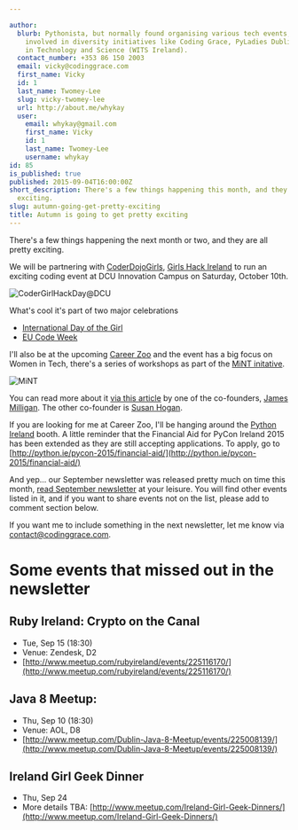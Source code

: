 ```yaml
---

author:
  blurb: Pythonista, but normally found organising various tech events, and now heavily
    involved in diversity initiatives like Coding Grace, PyLadies Dublin, and Women
    in Technology and Science (WITS Ireland).
  contact_number: +353 86 150 2003
  email: vicky@codinggrace.com
  first_name: Vicky
  id: 1
  last_name: Twomey-Lee
  slug: vicky-twomey-lee
  url: http://about.me/whykay
  user:
    email: whykay@gmail.com
    first_name: Vicky
    id: 1
    last_name: Twomey-Lee
    username: whykay
id: 85
is_published: true
published: 2015-09-04T16:00:00Z
short_description: There's a few things happening this month, and they are all pretty
  exciting.
slug: autumn-going-get-pretty-exciting
title: Autumn is going to get pretty exciting
---
```


There's a few things happening the next month or two, and they are all pretty exciting.

We will be partnering with [CoderDojoGirls](https://twitter.com/CoderDojoGirls), [Girls Hack Ireland](https://twitter.com/GirlsHackIE) to run an exciting coding event at DCU Innovation Campus on Saturday, October 10th.

![CoderGirlHackDay@DCU](https://cdn.evbuc.com/images/15262890/45242341929/1/logo.png)

What's cool it's part of two major celebrations

* [International Day of the Girl](https://en.wikipedia.org/wiki/International_Day_of_the_Girl_Child)
* [EU Code Week](http://codeweek.eu/)

I'll also be at the upcoming [Career Zoo](http://www.careerzoo.ie/) and the event has a big focus on Women in Tech, there's a series of workshops as part of the [MiNT initative](https://mint.idirus.com/). 

![MiNT](http://i.minus.com/ibyehKH98l7wcD.png)

You can read more about it [via this article](http://hays.ie/News/the-birth-of-a-network-1443910) by one of the co-founders, [James Milligan](https://www.linkedin.com/in/jamesmilligan1). The other co-founder is [Susan Hogan](https://www.linkedin.com/in/susanbhogan).

If you are looking for me at Career Zoo, I'll be hanging around the [Python Ireland](http://python.ie) booth. A little reminder that the Financial Aid for PyCon Ireland 2015 has been extended as they are still accepting applications. To apply, go to [http://python.ie/pycon-2015/financial-aid/](http://python.ie/pycon-2015/financial-aid/)

And yep... our September newsletter was released pretty much on time this month, [read September newsletter](http://eepurl.com/bxN7of) at your leisure. You will find other events listed in it, and if you  want to share events not on the list, please add to comment section below.

If you want me to include something in the next newsletter, let me know via <a href="mailto:contact@codinggrace.com">contact@codinggrace.com</a>.

# Some events that missed out in the newsletter

## Ruby Ireland: Crypto on the Canal
* Tue, Sep 15 (18:30)
* Venue: Zendesk, D2
* [http://www.meetup.com/rubyireland/events/225116170/](http://www.meetup.com/rubyireland/events/225116170/)

## Java 8 Meetup: 
* Thu, Sep 10 (18:30)
* Venue: AOL, D8
* [http://www.meetup.com/Dublin-Java-8-Meetup/events/225008139/](http://www.meetup.com/Dublin-Java-8-Meetup/events/225008139/)

## Ireland Girl Geek Dinner
* Thu, Sep 24
* More details TBA: [http://www.meetup.com/Ireland-Girl-Geek-Dinners/](http://www.meetup.com/Ireland-Girl-Geek-Dinners/)